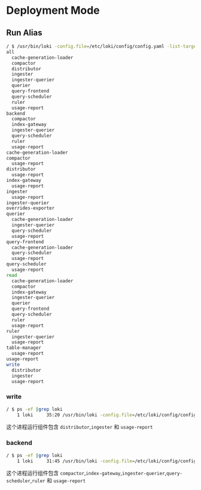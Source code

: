 <!--
 * @Author: kbsonlong kbsonlong@gmail.com
 * @Date: 2023-06-14 22:23:07
 * @LastEditors: kbsonlong kbsonlong@gmail.com
 * @LastEditTime: 2023-06-14 22:30:36
 * @Description: Depoliment Mode
 * Copyright (c) 2023 by kbsonlong, All Rights Reserved. 
-->

# Deployment Mode

## Run Alias

```bash
/ $ /usr/bin/loki -config.file=/etc/loki/config/config.yaml -list-targets
all
  cache-generation-loader
  compactor
  distributor
  ingester
  ingester-querier
  querier
  query-frontend
  query-scheduler
  ruler
  usage-report
backend
  compactor
  index-gateway
  ingester-querier
  query-scheduler
  ruler
  usage-report
cache-generation-loader
compactor
  usage-report
distributor
  usage-report
index-gateway
  usage-report
ingester
  usage-report
ingester-querier
overrides-exporter
querier
  cache-generation-loader
  ingester-querier
  query-scheduler
  usage-report
query-frontend
  cache-generation-loader
  query-scheduler
  usage-report
query-scheduler
  usage-report
read
  cache-generation-loader
  compactor
  index-gateway
  ingester-querier
  querier
  query-frontend
  query-scheduler
  ruler
  usage-report
ruler
  ingester-querier
  usage-report
table-manager
  usage-report
usage-report
write
  distributor
  ingester
  usage-report
```

### write

```bash
/ $ ps -ef |grep loki
    1 loki     35:20 /usr/bin/loki -config.file=/etc/loki/config/config.yaml -target=write
```
这个进程运行组件包含 `distributor`,`ingester` 和 `usage-report`

### backend

```bash
/ $ ps -ef |grep loki
    1 loki     31:45 /usr/bin/loki -config.file=/etc/loki/config/config.yaml -target=backend -legacy-read-mode=false
```
这个进程运行组件包含 `compactor`,`index-gateway`,`ingester-querier`,`query-scheduler`,`ruler` 和 `usage-report`
